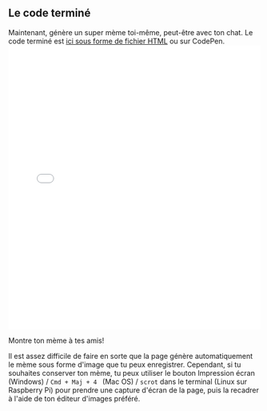 ## Le code terminé

Maintenant, génère un super mème toi-même, peut-être avec ton chat. Le code terminé est [ici sous forme de fichier HTML](resources/index.html) ou sur CodePen. <iframe height='567' scrolling='no' title='Générateur de mèmes de chat' src='//codepen.io/rpflaura/embed/NbbveK/?height=567&theme-id=0&default-tab=js,result&embed-version=2' frameborder='no' allowtransparency='true' allowfullscreen='true' style='width: 100%;' mark="crwd-mark">See the Pen <a href='https://codepen.io/rpflaura/pen/NbbveK/'>Cat Meme Generator</a> by Laura Sach (<a href='https://codepen.io/rpflaura'>@rpflaura</a>) on <a href='https://codepen.io'>CodePen</a>.
</iframe>

Montre ton mème à tes amis!

Il est assez difficile de faire en sorte que la page génère automatiquement le mème sous forme d'image que tu peux enregistrer. Cependant, si tu souhaites conserver ton mème, tu peux utiliser le bouton Impression écran (Windows) / `Cmd + Maj + 4 ` (Mac OS) / `scrot` dans le terminal (Linux sur Raspberry Pi) pour prendre une capture d'écran de la page, puis la recadrer à l'aide de ton éditeur d'images préféré.

